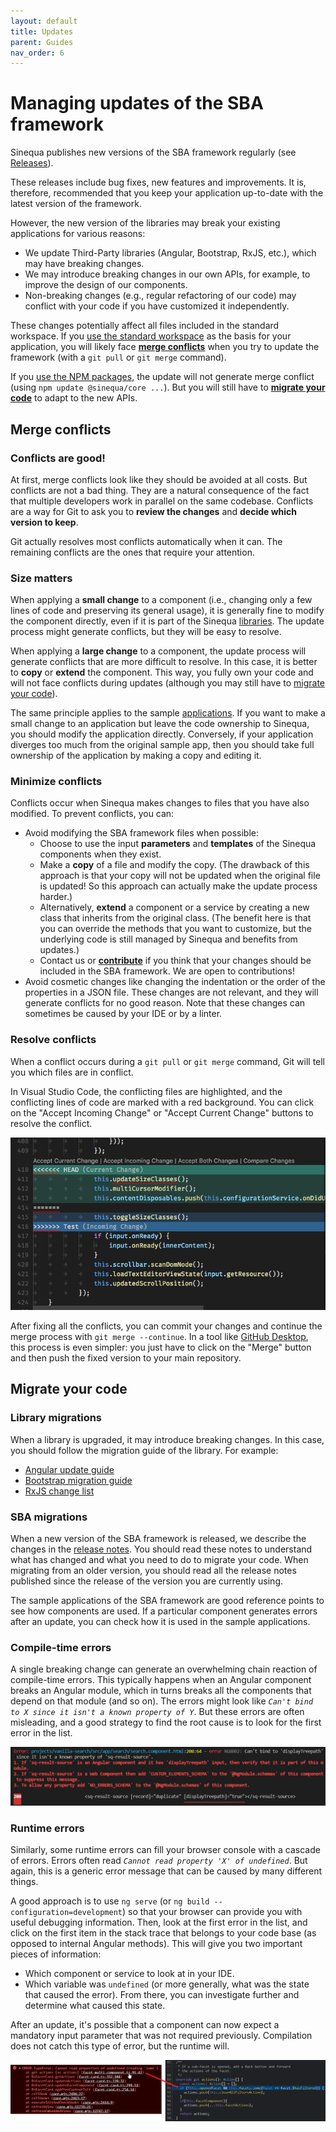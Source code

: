 ```yaml
---
layout: default
title: Updates
parent: Guides
nav_order: 6
---
```


# Managing updates of the SBA framework

Sinequa publishes new versions of the SBA framework regularly (see [Releases](/docs/releases/releases.md)).

These releases include bug fixes, new features and improvements. It is, therefore, recommended that you keep your application up-to-date with the latest version of the framework.

However, the new version of the libraries may break your existing applications for various reasons:

- We update Third-Party libraries (Angular, Bootstrap, RxJS, etc.), which may have breaking changes.
- We may introduce breaking changes in our own APIs, for example, to improve the design of our components.
- Non-breaking changes (e.g., regular refactoring of our code) may conflict with your code if you have customized it independently.

These changes potentially affect all files included in the standard workspace. If you [use the standard workspace](3-development.md#use-the-standard-workspace) as the basis for your application, you will likely face [**merge conflicts**](#merge-conflicts) when you try to update the framework (with a `git pull` or `git merge` command).

If you [use the NPM packages](3-development.md#create-a-new-workspace-and-install-the-npm-packages), the update will not generate merge conflict (using `npm update @sinequa/core ...`). But you will still have to [**migrate your code**](#migrate-your-code) to adapt to the new APIs.

## Merge conflicts

### Conflicts are good!

At first, merge conflicts look like they should be avoided at all costs. But conflicts are not a bad thing. They are a natural consequence of the fact that multiple developers work in parallel on the same codebase. Conflicts are a way for Git to ask you to **review the changes** and **decide which version to keep**.

Git actually resolves most conflicts automatically when it can. The remaining conflicts are the ones that require your attention.

### Size matters

When applying a **small change** to a component (i.e., changing only a few lines of code and preserving its general usage), it is generally fine to modify the component directly, even if it is part of the Sinequa [libraries](/docs/libraries/libraries.md). The update process might generate conflicts, but they will be easy to resolve.

When applying a **large change** to a component, the update process will generate conflicts that are more difficult to resolve. In this case, it is better to **copy** or **extend** the component. This way, you fully own your code and will not face conflicts during updates (although you may still have to [migrate your code](#migrate-your-code)).

The same principle applies to the sample [applications](/docs/apps/apps.md). If you want to make a small change to an application but leave the code ownership to Sinequa, you should modify the application directly. Conversely, if your application diverges too much from the original sample app, then you should take full ownership of the application by making a copy and editing it.

### Minimize conflicts

Conflicts occur when Sinequa makes changes to files that you have also modified. To prevent conflicts, you can:

- Avoid modifying the SBA framework files when possible:
  - Choose to use the input **parameters** and **templates** of the Sinequa components when they exist.
  - Make a **copy** of a file and modify the copy. (The drawback of this approach is that your copy will not be updated when the original file is updated! So this approach can actually make the update process harder.)
  - Alternatively, **extend** a component or a service by creating a new class that inherits from the original class. (The benefit here is that you can override the methods that you want to customize, but the underlying code is still managed by Sinequa and benefits from updates.)
  - Contact us or [**contribute**](7-contribute.md) if you think that your changes should be included in the SBA framework. We are open to contributions!
- Avoid cosmetic changes like changing the indentation or the order of the properties in a JSON file. These changes are not relevant, and they will generate conflicts for no good reason. Note that these changes can sometimes be caused by your IDE or by a linter.

### Resolve conflicts

When a conflict occurs during a `git pull` or `git merge` command, Git will tell you which files are in conflict.

In Visual Studio Code, the conflicting files are highlighted, and the conflicting lines of code are marked with a red background. You can click on the "Accept Incoming Change" or "Accept Current Change" buttons to resolve the conflict.

![Visual Studio Code merge conflict](/assets/guides/git-conflict.png)

After fixing all the conflicts, you can commit your changes and continue the merge process with `git merge --continue`. In a tool like [GitHub Desktop](https://desktop.github.com/), this process is even simpler: you just have to click on the "Merge" button and then push the fixed version to your main repository.

## Migrate your code

### Library migrations

When a library is upgraded, it may introduce breaking changes. In this case, you should follow the migration guide of the library. For example:

- [Angular update guide](https://update.angular.io/)
- [Bootstrap migration guide](https://getbootstrap.com/docs/5.2/migration/)
- [RxJS change list](https://rxjs.dev/6-to-7-change-summary)

### SBA migrations

When a new version of the SBA framework is released, we describe the changes in the [release notes](/docs/releases/releases.md). You should read these notes to understand what has changed and what you need to do to migrate your code. When migrating from an older version, you should read all the release notes published since the release of the version you are currently using.

The sample applications of the SBA framework are good reference points to see how components are used. If a particular component generates errors after an update, you can check how it is used in the sample applications.

### Compile-time errors

A single breaking change can generate an overwhelming chain reaction of compile-time errors. This typically happens when an Angular component breaks an Angular module, which in turns breaks all the components that depend on that module (and so on). The errors might look like *`Can't bind to X since it isn't a known property of Y`*. But these errors are often misleading, and a good strategy to find the root cause is to look for the first error in the list.

![Compile error](/assets/guides/compile-error.png)

### Runtime errors

Similarly, some runtime errors can fill your browser console with a cascade of errors. Errors often read *`Cannot read property 'X' of undefined`*. But again, this is a generic error message that can be caused by many different things.

A good approach is to use `ng serve` (or `ng build --configuration=development`) so that your browser can provide you with useful debugging information. Then, look at the first error in the list, and click on the first item in the stack trace that belongs to your code base (as opposed to internal Angular methods). This will give you two important pieces of information:

- Which component or service to look at in your IDE.
- Which variable was `undefined` (or more generally, what was the state that caused the error). From there, you can investigate further and determine what caused this state.

After an update, it's possible that a component can now expect a mandatory input parameter that was not required previously. Compilation does not catch this type of error, but the runtime will.

![Rune error](/assets/guides/runtime-error.png)
